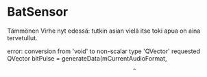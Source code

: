 # BatSensor

Tämmönen Virhe nyt edessä: tutkin asian vielä itse toki apua on aina tervetullut.

error: conversion from 'void' to non-scalar type 'QVector<short int>' requested
     QVector<qint16>  bitPulse = generateData(mCurrentAudioFormat,
  
  
  
                                             ^
